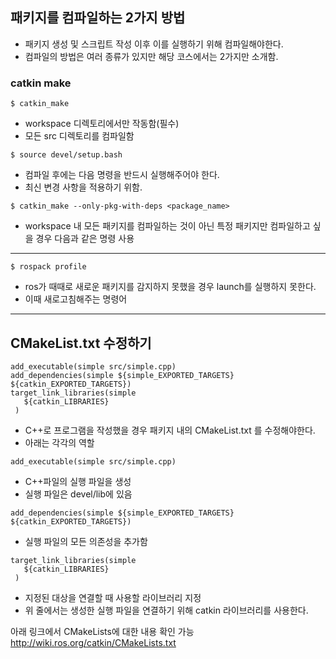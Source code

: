 ## 패키지를 컴파일하는 2가지 방법

- 패키지 생성 및 스크립트 작성 이후 이를 실행하기 위해 컴파일해야한다.
- 컴파일의 방법은 여러 종류가 있지만 해당 코스에서는 2가지만 소개함.



### catkin make
```
$ catkin_make
```
- workspace 디렉토리에서만 작동함(필수)
- 모든 src 디렉토리를 컴파일함

```
$ source devel/setup.bash
```
- 컴파일 후에는 다음 명령을 반드시 실행해주어야 한다.
- 최신 변경 사항을 적용하기 위함.

```
$ catkin_make --only-pkg-with-deps <package_name>
```
- workspace 내 모든 패키지를 컴파일하는 것이 아닌 특정 패키지만 컴파일하고 싶을 경우 다음과 같은 명령 사용

---


```
$ rospack profile
```
- ros가 때때로 새로운 패키지를 감지하지 못했을 경우 launch를 실행하지 못한다.
- 이때 새로고침해주는 명령어


---
## CMakeList.txt 수정하기
```
add_executable(simple src/simple.cpp)
add_dependencies(simple ${simple_EXPORTED_TARGETS} ${catkin_EXPORTED_TARGETS})
target_link_libraries(simple
   ${catkin_LIBRARIES}
 )
```
- C++로 프로그램을 작성했을 경우 패키지 내의 CMakeList.txt 를 수정해야한다.
- 아래는 각각의 역할

```
add_executable(simple src/simple.cpp)
```
- C++파일의 실행 파일을 생성
- 실행 파일은 devel/lib에 있음

```
add_dependencies(simple ${simple_EXPORTED_TARGETS} ${catkin_EXPORTED_TARGETS})
```
- 실행 파일의 모든 의존성을 추가함

```
target_link_libraries(simple
   ${catkin_LIBRARIES}
 )
```
- 지정된 대상을 연결할 때 사용할 라이브러리 지정
- 위 줄에서는 생성한 실행 파일을 연결하기 위해 catkin 라이브러리를 사용한다.

아래 링크에서 CMakeLists에 대한 내용 확인 가능
http://wiki.ros.org/catkin/CMakeLists.txt
